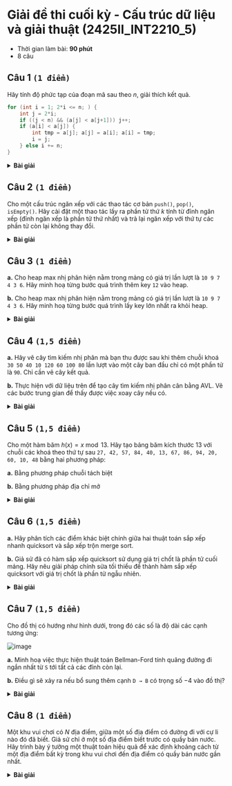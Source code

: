 # Giải đề thi cuối kỳ - Cấu trúc dữ liệu và giải thuật (2425II_INT2210_5)
- Thời gian làm bài: **90 phút**
- 8 câu

## Câu 1 `(1 điểm)`
Hãy tính độ phức tạp của đoạn mã sau theo $n$, giải thích kết quả.
```cpp
for (int i = 1; 2*i <= n; ) {
    int j = 2*i;
    if ((j < n) && (a[j] < a[j+1])) j++;
    if (a[i] < a[j]) {
        int tmp = a[j]; a[j] = a[i]; a[i] = tmp;
        i = j;
    } else i += n;
}
```

<details><summary><strong>Bài giải</strong></summary>
  
Ta thấy `i` bắt đầu chạy từ `1`, sau mỗi vòng lặp, `i` có thể nhận giá trị mới là `2*i`, `2*i + 1` hoặc `i+n`. Trong trường hợp tệ nhất, coi như `i` tăng gấp đôi sau mỗi vòng lặp. Vậy độ phức tạp của đoạn mã là $\mathcal{O}(\log n)$.
</details>

## Câu 2 `(1 điểm)`
Cho một cấu trúc ngăn xếp với các thao tác cơ bản `push()`, `pop()`, `isEmpty()`. Hãy cài đặt một thao tác lấy ra phần tử thứ $k$ tính từ đỉnh ngăn xếp (đỉnh ngăn xếp là phần tử thứ nhất) và trả lại ngăn xếp với thứ tự các phần tử còn lại không thay đổi.

<details><summary><strong>Bài giải</strong></summary>

Gọi ngăn xếp đang thao tác là `st`, ta sử dụng thêm một ngăn xếp phụ là `tmp` và thực hiện các bước sau:
- Bước 1: Lần lượt lấy $k$ phần tử đầu tiên của `st` chuyển vào `tmp`;
- Bước 2: Lúc này, đỉnh của ngăn xếp phụ `tmp` chính là phần tử thứ `k` của ngăn xếp ban đầu, lưu lại và xoá đi phần tử này;
- Bước 3: Lần lượt chuyển lại các phần tử của `tmp` vào `st`.

Ta cần chú ý xử lý trường hợp truy xuất hoặc lấy ra đỉnh ngăn xếp trong khi ngăn xếp rỗng. Khi xảy ra lỗi, ta khôi phục lại ngăn xếp ngăn đầu và trả về giá trị NULL.

**Cài đặt**
```cpp
Data popKthElement(Stack &st, int k) {
  if (k <= 0) {
    return NULL;
  }
  Stack tmp;
  Data data = NULL;
  while (k--) {
    if (st.isEmpty()) {
      goto end;
    }
    tmp.push(st[0]);
    st.pop();
  }
  data = tmp[0];
  tmp.pop();
end:
  while (!tmp.isEmpty()) {
    st.push(tmp[0]);
    tmp.pop();
  }
  return data;
}

```
</details>

## Câu 3 `(1 điểm)`
**a.** Cho heap max nhị phân hiện nằm trong mảng có giá trị lần lượt là `10 9 7 4 3 6`. Hãy minh hoạ từng bước quá trình thêm key `12` vào heap.

**b.** Cho heap max nhị phân hiện nằm trong mảng có giá trị lần lượt là `10 9 7 4 3 6`. Hãy minh hoạ từng bước quá trình lấy key lớn nhất ra khỏi heap.

<details><summary><strong>Bài giải</strong></summary>

**a.**

![image](https://github.com/user-attachments/assets/f831a0e5-3705-4e97-abec-b6fe53184b64)

**b.**

![image](https://github.com/user-attachments/assets/178a8976-9c53-499b-8daf-620a23448cf6)
</details>

## Câu 4 `(1,5 điểm)`
**a.** Hãy vẽ cây tìm kiếm nhị phân mà bạn thu được sau khi thêm chuỗi khoá `30 50 40 10 120 60 100 80` lần lượt vào một cây ban đầu chỉ có một phần tử là `90`. Chỉ cần vẽ cây kết quả.

**b.** Thực hiện với dữ liệu trên để tạo cây tìm kiếm nhị phân cân bằng AVL. Vẽ các bước trung gian để thấy được việc xoay cây nếu có.

<details><summary><strong>Bài giải</strong></summary>

**a.**

![image](https://github.com/user-attachments/assets/6492b463-5f09-4b8e-9e3e-01bfe997a910)

**b.**

![image](https://github.com/user-attachments/assets/88e3fc91-bfd3-48d6-aabc-aa2430d2d7e3)
</details>

## Câu 5 `(1,5 điểm)`
Cho một hàm băm $h(x) = x \bmod 13$. Hãy tạo bảng băm kích thước $13$ với chuỗi các khoá theo thứ tự sau `27, 42, 57, 84, 40, 13, 67, 86, 94, 20, 60, 10, 48` bằng hai phương pháp:

**a.** Bằng phương pháp chuỗi tách biệt

**b.** Bằng phương pháp địa chỉ mở

<details><summary><strong>Bài giải</strong></summary>

Ta có bảng sau:

![image](https://github.com/user-attachments/assets/fe9852f2-5bdf-4d17-b886-54787bf50d63)

**a.** Ta coi mỗi phần tử trong bảng băm là một danh sách liên kết, khi ghi một phần tử vào một ô tức là ta mở rộng danh sách liên kết tại ô đó.

![image](https://github.com/user-attachments/assets/477f1f5e-0aa1-43d8-bba9-d816a85e78ff)

**b.** Nếu ô cần ghi đang trống thì ghi ngay vào ô đó. Ngược lại, ta liên tục đi sang phải cho đến khi gặp ô trống, nếu đã đi đến ô cuối cùng bên phải thì quay lại ô đầu tiên và tìm kiếm tiếp, sau đó ghi vào ô trống tìm được.

![image](https://github.com/user-attachments/assets/03a9ead2-43e1-44d1-92a3-716dda4749cb)

Giải thích:
- Thêm `27`: `HashTable[1]` trống nên `HashTable[1] = 27`
- Thêm `42`: `HashTable[3]` trống nên `HashTable[3] = 42`
- Thêm `57`: `HashTable[5]` trống nên `HashTable[5] = 57`
- Thêm `84`: `HashTable[6]` trống nên `HashTable[6] = 84`
- Thêm `40`: `HashTable[1]` đã được ghi, tìm sang bên phải thấy `HashTable[2]` trống nên `HashTable[2] = 40`
- Thêm `13`: `HashTable[0]` trống nên `HashTable[0] = 13`
- Thêm `67`: `HashTable[2]` đã được ghi, tìm sang bên phải thấy `HashTable[4]` trống nên `HashTable[4] = 67`
- Thêm `86`: `HashTable[8]` trống nên `HashTable[8] = 86`
- Thêm `94`: `HashTable[3]` đã được ghi, tìm sang bên phải thấy `HashTable[7]` trống nên `HashTable[7] = 94`
- Thêm `20`: `HashTable[7]` đã được ghi, tìm sang bên phải thấy `HashTable[9]` trống nên `HashTable[9] = 20`
- Thêm `60`: `HashTable[8]` đã được ghi, tìm sang bên phải thấy `HashTable[10]` trống nên `HashTable[10] = 60`
- Thêm `10`: `HashTable[10]` đã được ghi, tìm sang bên phải thấy `HashTable[11]` trống nên `HashTable[11] = 10`
- Thêm `48`: `HashTable[9]` đã được ghi, tìm sang bên phải thấy `HashTable[12]` trống nên `HashTable[12] = 48`
</details>

## Câu 6 `(1,5 điểm)`
**a.** Hãy phân tích các điểm khác biệt chính giữa hai thuật toán sắp xếp nhanh quicksort và sắp xếp trộn merge sort.

**b.** Giả sử đã có hàm sắp xếp quicksort sử dụng giá trị chốt là phần tử cuối mảng. Hãy nêu giải pháp chỉnh sửa tối thiểu để thành hàm sắp xếp quicksort với giá trị chốt là phần tử ngẫu nhiên.

<details><summary><strong>Bài giải</strong></summary>

**a.**

- Thuật toán merge sort luôn chia mảng thành hai nửa có độ dài bằng nhau, sau đó đệ quy sắp xếp từng nửa rồi trộn hai nửa đã sắp xếp lại thành mảng hoàn chỉnh. Trong khi đó, thuật toán quicksort chọn một phần tử làm chốt, sau đó phân hoạch mảng sao cho các phần tử nhỏ hơn hoặc bằng chốt nằm bên trái và các phần tử lớn hơn chốt nằm bên phải rồi đệ quy sắp xếp hai phần.
- Thuật toán merge sort cần dùng mảng phụ còn thuật toán quicksort thì không.
- Thuật toán merge sort là thuật toán sắp xếp ổn định còn thuật toán quicksort thì không.

**b.**

Khi sử dụng thuật toán quicksort mà chọn giá trị chốt là phần tử cuối mảng cho một mảng được sắp xếp ngược lại, ví dụ sắp xếp tăng dần cho mảng `[5, 4, 3, 2, 1]`, ta sẽ rơi vào trường hợp xấu nhất của thuật toán này. Khi đó độ phức tạp thuật toán lên tới $\mathcal{O}(n^2)$. Để khắc phục điều này, ta xáo trộn ngẫu nhiên mảng trước khi đưa vào sắp xếp, khi đó giá trị chốt được chọn coi như là ngẫu nhiên.
</details>

## Câu 7 `(1,5 điểm)`
Cho đồ thị có hướng như hình dưới, trong đó các số là độ dài các cạnh tương ứng:

![image](https://github.com/user-attachments/assets/21356908-dea0-456a-abe3-373030a92c68)

**a.** Minh hoạ việc thực hiện thuật toán Bellman-Ford tính quãng đường đi ngắn nhất từ `S` tới tất cả các đỉnh còn lại.

**b.** Điều gì sẽ xảy ra nếu bổ sung thêm cạnh `D → B` có trọng số $-4$ vào đồ thị?

<details><summary><strong>Bài giải</strong></summary>

**a.**

Gọi $d(x)$ là tổng trọng số nhỏ nhất của đường đi từ đỉnh `S` tới đỉnh $x$.

| Vòng lặp | $d(S)$ | $d(A)$   | $d(B)$   | $d(C)$   | $d(D)$   |
| -------- | ------ | -------- | -------- | -------- | -------- |
| Ban đầu  | $0$    | $\infty$ | $\infty$ | $\infty$ | $\infty$ |
| $1$      | $0$    | $4$      | $\infty$ | $\infty$ | $\infty$ |
| $2$      | $0$    | $4$      | $7$      | $10$     | $\infty$ |
| $3$      | $0$    | $4$      | $7$      | $9$      | $11$     |
| $4$      | $0$    | $4$      | $7$      | $9$      | $10$     |

Sau khi chạy thuật toán Bellman-Ford, ta có $d(S)=0$, $d(A)=4$, $d(B)=7$, $d(C)=9$ và $d(D)=10$.

**b.**

Nếu thêm cạnh `D → B` có trọng số $-4$ vào đồ thị, đồ thị sẽ có chu trình âm (có tổng trọng số là $-1$). Khi đó không tồn tại định nghĩa đường đi ngắn nhất và không thể áp dụng thuật toán Bellman-Ford hay thuật toán nào khác để tìm đường đi ngắn nhất.

![image](https://github.com/user-attachments/assets/c3d70a2b-a758-4062-a0a1-177970819d16)
</details>

## Câu 8 `(1 điểm)`
Một khu vui chơi có $N$ địa điểm, giữa một số địa điểm có đường đi với cự li nào đó đã biết. Giả sử chỉ ở một số địa điểm biết trước có quầy bán nước. Hãy trình bày ý tưởng một thuật toán hiệu quả để xác định khoảng cách từ một địa điểm bất kỳ trong khu vui chơi đến địa điểm có quầy bán nước gần nhất.

<details><summary><strong>Bài giải</strong></summary>

Coi khu vui chơi là một đơn đồ thị vô hướng có $N$ đỉnh. Gọi $A$ là tập hợp các đỉnh mà tại đó có máy bán nước. Gọi đỉnh cần xác định khoảng cách đến đỉnh gần nhất có máy bán nước là $x$. Nếu $x \in A$ thì trả về $0$ luôn vì tại $x$ đã có máy bán nước. Ngược lại, vì đường đi không có trọng số âm nên ta sử dụng thuật toán Dijkstra để tìm đường đi ngắn nhất từ $x$ tới các đỉnh còn lại của đồ thị. Sau đó, ta duyệt từng đỉnh $y$ trong $A$ để tìm khoảng cách ngắn nhất từ $x$ đến $y$.
</details>
